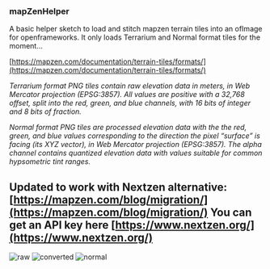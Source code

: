 ### mapZenHelper

A basic helper sketch to load and stitch mapzen terrain tiles into an ofImage for openframeworks.
It only loads Terrarium and Normal format tiles for the moment...

[https://mapzen.com/documentation/terrain-tiles/formats/](https://mapzen.com/documentation/terrain-tiles/formats/)

_Terrarium format PNG tiles contain raw elevation data in meters, in Web Mercator projection (EPSG:3857). All values are positive with a 32,768 offset, split into the red, green, and blue channels, with 16 bits of integer and 8 bits of fraction._

_Normal format PNG tiles are processed elevation data with the the red, green, and blue values corresponding to the direction the pixel “surface” is facing (its XYZ vector), in Web Mercator projection (EPSG:3857). The alpha channel contains quantized elevation data with values suitable for common hypsometric tint ranges._

Updated to work with Nextzen alternative:
[https://mapzen.com/blog/migration/](https://mapzen.com/blog/migration/)
You can get an API key here
[https://www.nextzen.org/](https://www.nextzen.org/)
---
![raw](https://c1.staticflickr.com/1/423/32135137881_8f484c642c_z.jpg)
![converted](https://c1.staticflickr.com/1/594/31878384940_659b95de0e_z.jpg)
![normal](https://c1.staticflickr.com/1/302/32115617622_86c03cf354_z.jpg)
